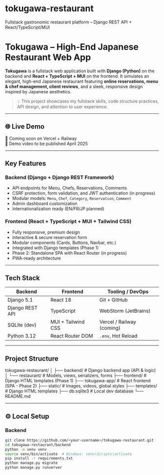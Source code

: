 # tokugawa-restaurant
Fullstack gastronomic restaurant platform – Django REST API + React/TypeScript/MUI


# Tokugawa – High-End Japanese Restaurant Web App

**Tokugawa** is a fullstack web application built with **Django (Python)** on the backend and **React + TypeScript + MUI** on the frontend. It simulates an elegant, 
high-end Japanese restaurant featuring **online reservations, menu & chef management, client reviews**, and a sleek, responsive design inspired by Japanese aesthetics.

> 💡 This project showcases my fullstack skills, code structure practices, API design, and attention to user experience.

---

## 🌐 Live Demo
🚧 Coming soon on Vercel + Railway  
🎥 Demo video to be published April 2025

---

##  Key Features

###  Backend (Django + Django REST Framework)
- API endpoints for Menu, Chefs, Reservations, Comments
- CSRF protection, form validation, and JWT authentication (in progress)
- Modular models: `Menu`, `Chef`, `Category`, `Reservation`, `Comment`
- Admin dashboard customization
- Internationalization ready (EN/FR/JP planned)

###  Frontend (React + TypeScript + MUI + Tailwind CSS)
- Fully responsive, premium design
- Interactive & secure reservation form
- Modular components (Cards, Buttons, Navbar, etc.)
- Integrated with Django templates (Phase 1)
- Phase 2: Standalone SPA with React Router (in progress)
- PWA-ready architecture

---

##  Tech Stack

| Backend         | Frontend                | Tooling / DevOps         |
|------------------|--------------------------|----------------------------|
| Django 5.1       | React 18                 | Git + GitHub              |
| Django REST API  | TypeScript               | WebStorm (JetBrains)      |
| SQLite (dev)     | MUI + Tailwind CSS       | Vercel / Railway (coming) |
| Python 3.12      | React Router DOM         | `.env`, Hot Reload        |

---

##  Project Structure

tokugawa-restaurant/ │ ├── backend/ # Django backend app (API & logic) │ 
└── restaurant/ # Models, views, serializers, forms ├── frontend/ # Django HTML templates (Phase 1) ├── tokugawa-app/ # React frontend (SPA - 
Phase 2) ├── static/ # Images, videos, global styles ├── templates/ # Django HTML templates ├── db.sqlite3 # Local dev database └── README.md


---

## ⚙ Local Setup

### Backend

```bash
git clone https://github.com/<your-username>/tokugawa-restaurant.git
cd tokugawa-restaurant/backend
python -m venv venv
source venv/bin/activate  # Windows: venv\Scripts\activate
pip install -r requirements.txt
python manage.py migrate
python manage.py runserver
